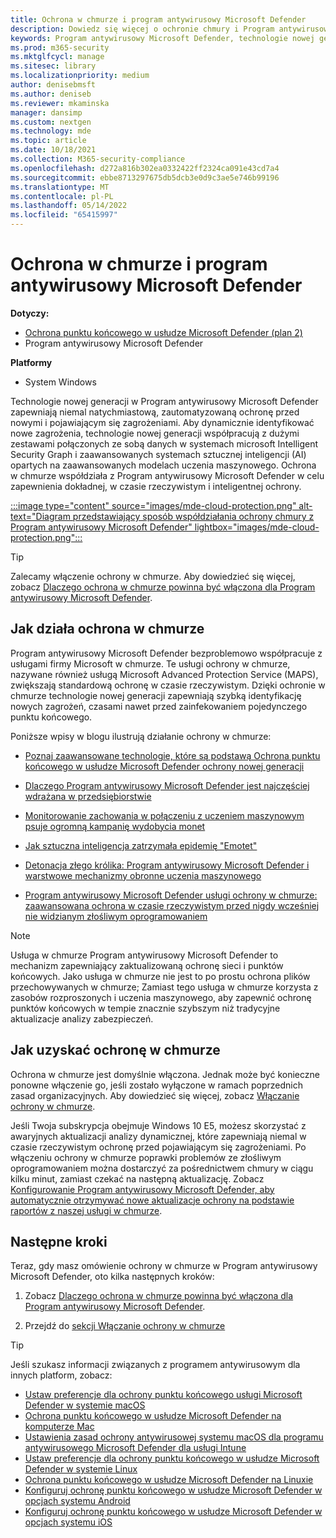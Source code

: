 ```yaml
---
title: Ochrona w chmurze i program antywirusowy Microsoft Defender
description: Dowiedz się więcej o ochronie chmury i Program antywirusowy Microsoft Defender
keywords: Program antywirusowy Microsoft Defender, technologie nowej generacji, av nowej generacji, uczenie maszynowe, oprogramowanie chroniące przed złośliwym kodem, zabezpieczenia, defender, chmura, ochrona w chmurze
ms.prod: m365-security
ms.mktglfcycl: manage
ms.sitesec: library
ms.localizationpriority: medium
author: denisebmsft
ms.author: deniseb
ms.reviewer: mkaminska
manager: dansimp
ms.custom: nextgen
ms.technology: mde
ms.topic: article
ms.date: 10/18/2021
ms.collection: M365-security-compliance
ms.openlocfilehash: d272a816b302ea0332422ff2324ca091e43cd7a4
ms.sourcegitcommit: ebbe8713297675db5dcb3e0d9c3ae5e746b99196
ms.translationtype: MT
ms.contentlocale: pl-PL
ms.lasthandoff: 05/14/2022
ms.locfileid: "65415997"
---
```

# <a name="cloud-protection-and-microsoft-defender-antivirus"></a>Ochrona w chmurze i program antywirusowy Microsoft Defender

**Dotyczy:**

- [Ochrona punktu końcowego w usłudze Microsoft Defender (plan 2)](https://go.microsoft.com/fwlink/p/?linkid=2154037) 
- Program antywirusowy Microsoft Defender

**Platformy**
- System Windows

Technologie nowej generacji w Program antywirusowy Microsoft Defender zapewniają niemal natychmiastową, zautomatyzowaną ochronę przed nowymi i pojawiającym się zagrożeniami. Aby dynamicznie identyfikować nowe zagrożenia, technologie nowej generacji współpracują z dużymi zestawami połączonych ze sobą danych w systemach microsoft Intelligent Security Graph i zaawansowanych systemach sztucznej inteligencji (AI) opartych na zaawansowanych modelach uczenia maszynowego. Ochrona w chmurze współdziała z Program antywirusowy Microsoft Defender w celu zapewnienia dokładnej, w czasie rzeczywistym i inteligentnej ochrony. 

[:::image type="content" source="images/mde-cloud-protection.png" alt-text="Diagram przedstawiający sposób współdziałania ochrony chmury z Program antywirusowy Microsoft Defender" lightbox="images/mde-cloud-protection.png":::](enable-cloud-protection-microsoft-defender-antivirus.md)

> [!TIP]
> Zalecamy włączenie ochrony w chmurze. Aby dowiedzieć się więcej, zobacz [Dlaczego ochrona w chmurze powinna być włączona dla Program antywirusowy Microsoft Defender](why-cloud-protection-should-be-on-mdav.md). 

## <a name="how-cloud-protection-works"></a>Jak działa ochrona w chmurze

Program antywirusowy Microsoft Defender bezproblemowo współpracuje z usługami firmy Microsoft w chmurze. Te usługi ochrony w chmurze, nazywane również usługą Microsoft Advanced Protection Service (MAPS), zwiększają standardową ochronę w czasie rzeczywistym. Dzięki ochronie w chmurze technologie nowej generacji zapewniają szybką identyfikację nowych zagrożeń, czasami nawet przed zainfekowaniem pojedynczego punktu końcowego. 

Poniższe wpisy w blogu ilustrują działanie ochrony w chmurze:

- [Poznaj zaawansowane technologie, które są podstawą Ochrona punktu końcowego w usłudze Microsoft Defender ochrony nowej generacji](https://www.microsoft.com/security/blog/2019/06/24/inside-out-get-to-know-the-advanced-technologies-at-the-core-of-microsoft-defender-atp-next-generation-protection/)

- [Dlaczego Program antywirusowy Microsoft Defender jest najczęściej wdrażana w przedsiębiorstwie](https://www.microsoft.com/security/blog/2018/03/22/why-windows-defender-antivirus-is-the-most-deployed-in-the-enterprise) 

- [Monitorowanie zachowania w połączeniu z uczeniem maszynowym psuje ogromną kampanię wydobycia monet](https://www.microsoft.com/security/blog/2018/03/07/behavior-monitoring-combined-with-machine-learning-spoils-a-massive-dofoil-coin-mining-campaign)

- [Jak sztuczna inteligencja zatrzymała epidemię "Emotet"](https://www.microsoft.com/security/blog/2018/02/14/how-artificial-intelligence-stopped-an-emotet-outbreak)

- [Detonacja złego królika: Program antywirusowy Microsoft Defender i warstwowe mechanizmy obronne uczenia maszynowego](https://www.microsoft.com/security/blog/2017/12/11/detonating-a-bad-rabbit-windows-defender-antivirus-and-layered-machine-learning-defenses)

- [Program antywirusowy Microsoft Defender usługi ochrony w chmurze: zaawansowana ochrona w czasie rzeczywistym przed nigdy wcześniej nie widzianym złośliwym oprogramowaniem](https://www.microsoft.com/security/blog/2017/07/18/windows-defender-antivirus-cloud-protection-service-advanced-real-time-defense-against-never-before-seen-malware) 


> [!NOTE]
> Usługa w chmurze Program antywirusowy Microsoft Defender to mechanizm zapewniający zaktualizowaną ochronę sieci i punktów końcowych. Jako usługa w chmurze nie jest to po prostu ochrona plików przechowywanych w chmurze; Zamiast tego usługa w chmurze korzysta z zasobów rozproszonych i uczenia maszynowego, aby zapewnić ochronę punktów końcowych w tempie znacznie szybszym niż tradycyjne aktualizacje analizy zabezpieczeń.

## <a name="how-to-get-cloud-protection"></a>Jak uzyskać ochronę w chmurze 

Ochrona w chmurze jest domyślnie włączona. Jednak może być konieczne ponowne włączenie go, jeśli zostało wyłączone w ramach poprzednich zasad organizacyjnych. Aby dowiedzieć się więcej, zobacz [Włączanie ochrony w chmurze](enable-cloud-protection-microsoft-defender-antivirus.md).

Jeśli Twoja subskrypcja obejmuje Windows 10 E5, możesz skorzystać z awaryjnych aktualizacji analizy dynamicznej, które zapewniają niemal w czasie rzeczywistym ochronę przed pojawiającym się zagrożeniami. Po włączeniu ochrony w chmurze poprawki problemów ze złośliwym oprogramowaniem można dostarczyć za pośrednictwem chmury w ciągu kilku minut, zamiast czekać na następną aktualizację. Zobacz [Konfigurowanie Program antywirusowy Microsoft Defender, aby automatycznie otrzymywać nowe aktualizacje ochrony na podstawie raportów z naszej usługi w chmurze](manage-event-based-updates-microsoft-defender-antivirus.md#cloud-report-updates).

## <a name="next-steps"></a>Następne kroki

Teraz, gdy masz omówienie ochrony w chmurze w Program antywirusowy Microsoft Defender, oto kilka następnych kroków:

1. Zobacz [Dlaczego ochrona w chmurze powinna być włączona dla Program antywirusowy Microsoft Defender](why-cloud-protection-should-be-on-mdav.md).

2. Przejdź do [sekcji Włączanie ochrony w chmurze](enable-cloud-protection-microsoft-defender-antivirus.md)

> [!TIP]
> Jeśli szukasz informacji związanych z programem antywirusowym dla innych platform, zobacz:
> - [Ustaw preferencje dla ochrony punktu końcowego usługi Microsoft Defender w systemie macOS](mac-preferences.md)
> - [Ochrona punktu końcowego w usłudze Microsoft Defender na komputerze Mac](microsoft-defender-endpoint-mac.md)
> - [Ustawienia zasad ochrony antywirusowej systemu macOS dla programu antywirusowego Microsoft Defender dla usługi Intune](/mem/intune/protect/antivirus-microsoft-defender-settings-macos)
> - [Ustaw preferencje dla ochrony punktu końcowego w usłudze Microsoft Defender w systemie Linux](linux-preferences.md)
> - [Ochrona punktu końcowego w usłudze Microsoft Defender na Linuxie](microsoft-defender-endpoint-linux.md)
> - [Konfiguruj ochronę punktu końcowego w usłudze Microsoft Defender w opcjach systemu Android](android-configure.md)
> - [Konfiguruj ochronę punktu końcowego w usłudze Microsoft Defender w opcjach systemu iOS](ios-configure-features.md)